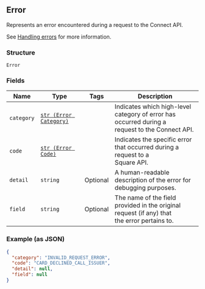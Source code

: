 ## Error

Represents an error encountered during a request to the Connect API.

See [Handling errors](#handlingerrors) for more information.

### Structure

`Error`

### Fields

| Name | Type | Tags | Description |
|  --- | --- | --- | --- |
| `category` | [`str (Error Category)`](/doc/models/error-category.md) |  | Indicates which high-level category of error has occurred during a<br>request to the Connect API. |
| `code` | [`str (Error Code)`](/doc/models/error-code.md) |  | Indicates the specific error that occurred during a request to a<br>Square API. |
| `detail` | `string` | Optional | A human-readable description of the error for debugging purposes. |
| `field` | `string` | Optional | The name of the field provided in the original request (if any) that<br>the error pertains to. |

### Example (as JSON)

```json
{
  "category": "INVALID_REQUEST_ERROR",
  "code": "CARD_DECLINED_CALL_ISSUER",
  "detail": null,
  "field": null
}
```

